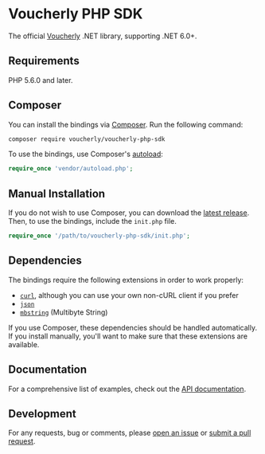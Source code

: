 # Voucherly PHP SDK

The official [Voucherly][voucherly] .NET library, supporting .NET 6.0+.


## Requirements

PHP 5.6.0 and later.

## Composer

You can install the bindings via [Composer](http://getcomposer.org/). Run the following command:

```bash
composer require voucherly/voucherly-php-sdk
```

To use the bindings, use Composer's [autoload](https://getcomposer.org/doc/01-basic-usage.md#autoloading):

```php
require_once 'vendor/autoload.php';
```

## Manual Installation

If you do not wish to use Composer, you can download the [latest release](https://github.com/voucherly/voucherly-php-sdk/releases). Then, to use the bindings, include the `init.php` file.

```php
require_once '/path/to/voucherly-php-sdk/init.php';
```

## Dependencies

The bindings require the following extensions in order to work properly:

-   [`curl`](https://secure.php.net/manual/en/book.curl.php), although you can use your own non-cURL client if you prefer
-   [`json`](https://secure.php.net/manual/en/book.json.php)
-   [`mbstring`](https://secure.php.net/manual/en/book.mbstring.php) (Multibyte String)

If you use Composer, these dependencies should be handled automatically. If you install manually, you'll want to make sure that these extensions are available.


## Documentation

For a comprehensive list of examples, check out the [API documentation][api-docs].

## Development

For any requests, bug or comments, please [open an issue][issues] or [submit a pull request][pulls].

[api-docs]: https://docs.voucherly.it
[dotnet-core-cli-tools]: https://docs.microsoft.com/en-us/dotnet/core/tools/
[issues]: https://github.com/voucherly/voucherly-dotnet/issues/new
[nuget-cli]: https://docs.microsoft.com/en-us/nuget/tools/nuget-exe-cli-reference
[package-manager-console]: https://docs.microsoft.com/en-us/nuget/tools/package-manager-console
[pulls]: https://github.com/voucherly/voucherly-dotnet/pulls
[voucherly]: https://voucherly.it